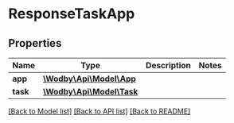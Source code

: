 # ResponseTaskApp

## Properties
Name | Type | Description | Notes
------------ | ------------- | ------------- | -------------
**app** | [**\Wodby\Api\Model\App**](App.md) |  | 
**task** | [**\Wodby\Api\Model\Task**](Task.md) |  | 

[[Back to Model list]](../README.md#documentation-for-models) [[Back to API list]](../README.md#documentation-for-api-endpoints) [[Back to README]](../README.md)


